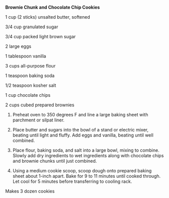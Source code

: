 **Brownie Chunk and Chocolate Chip Cookies**

1 cup (2 sticks) unsalted butter, softened

3/4 cup granulated sugar

3/4 cup packed light brown sugar

2 large eggs

1 tablespoon vanilla

3 cups all-purpose flour

1 teaspoon baking soda

1/2 teaspoon kosher salt

1 cup chocolate chips

2 cups cubed prepared brownies

1. Preheat oven to 350 degrees F and line a large baking sheet with parchment or silpat liner.

2. Place butter and sugars into the bowl of a stand or electric mixer, beating until light and fluffy. Add eggs and vanilla, beating until well combined.

3. Place flour, baking soda, and salt into a large bowl, mixing to combine. Slowly add dry ingredients to wet ingredients along with chocolate chips and brownie chunks until just combined.

4. Using a medium cookie scoop, scoop dough onto prepared baking sheet about 1-inch apart. Bake for 9 to 11 minutes until cooked through. Let cool for 5 minutes before transferring to cooling rack.

Makes 3 dozen cookies